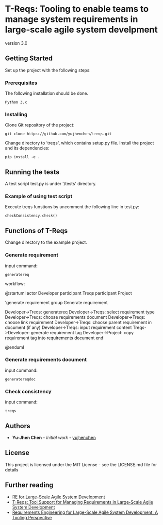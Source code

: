# T-Reqs: Tooling to enable teams to manage system requirements in large-scale agile system develpment

version 3.0

## Getting Started

Set up the project with the following steps:

### Prerequisites

The following installation should be done.

```
Python 3.x
```

### Installing

Clone Git repository of the project:

```
git clone https://github.com/yujhenchen/treqs.git
```

Change directory to 'treqs', which contains setup.py file. Install the project and its dependencies:

```
pip install -e .
```

## Running the tests

A test script test.py is under '/tests' directory.

### Example of using test script

Execute treqs funstions by uncomment the following line in test.py:

```
checkConsistency.check()
```

## Functions of T-Reqs

Change directory to the example project.

### Generate requirement

input command:

```
generatereq
```
workflow:

@startuml
actor Developer
participant Treqs
participant Project

'generate requirement
group Generate requirement

Developer->Treqs: generatereq
Developer->Treqs: select requirement type
Developer->Treqs: choose requirements document
Developer->Treqs: choose link requirement
Developer->Treqs: choose parent requirement in document (if any)
Developer->Treqs: input requirement content
Treqs->Developer: generate requirement tag
Developer->Project: copy requirement tag into requirements document
end

@enduml


### Generate requirements document

input command:

```
generatereqdoc
```

### Check consistency

input command:

```
treqs
```

## Authors

* **Yu-Jhen Chen** - *Initial work* - [yujhenchen](https://github.com/yujhenchen)

## License

This project is licensed under the MIT License - see the LICENSE.md file for details

## Further reading

* [RE for Large-Scale Agile System Development](https://oerich.wordpress.com/2017/06/28/re-for-large-scale-agile-system-development/) 
* [T-Reqs: Tool Support for Managing Requirements in Large-Scale Agile System Development](https://arxiv.org/abs/1805.02769)
* [Requirements Engineering for Large-Scale Agile System Development: A Tooling Perspective](https://odr.chalmers.se/handle/20.500.12380/300667)

